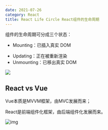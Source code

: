```yaml
---
date: 2021-07-26
category: React
title: React Life Circle React组件的生命周期
---
```


组件的生命周期可分成三个状态：

* Mounting：已插入真实 DOM

- Updating：正在被重新渲染
- Unmounting：已移出真实 DOM

![](/images/react-life-cycle-new.jpeg)



## React vs Vue

Vue本质是MVVM框架，由MVC发展而来；

React是前端组件化框架，由后端组件化发展而来。



![img](https://camo.githubusercontent.com/88263b7f34c44ce8f9b567663a05f1c041b0a2719550a1c218f840faaa934a4b/68747470733a2f2f6b6c787863646e2e6f73732d636e2d68616e677a686f752e616c6979756e63732e636f6d2f686973747564792f68726d2f6d656469612f73322e706e67)

